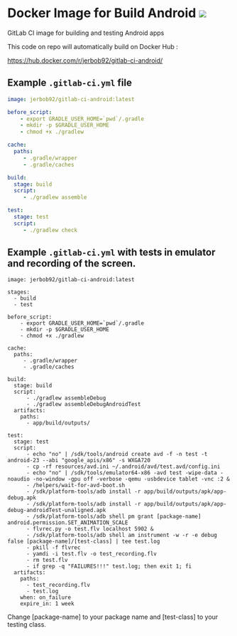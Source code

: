 # Docker Image for Build Android [![](https://images.microbadger.com/badges/image/jerbob92/gitlab-ci-android.svg)](https://microbadger.com/images/jerbob92/gitlab-ci-android "Get your own image badge on microbadger.com")

GitLab CI image for building and testing Android apps

This code on repo will automatically build on Docker Hub : 

https://hub.docker.com/r/jerbob92/gitlab-ci-android/

## Example `.gitlab-ci.yml` file
```yml
image: jerbob92/gitlab-ci-android:latest

before_script:
    - export GRADLE_USER_HOME=`pwd`/.gradle
    - mkdir -p $GRADLE_USER_HOME
    - chmod +x ./gradlew

cache:
  paths:
     - .gradle/wrapper
     - .gradle/caches

build:
  stage: build
  script:
     - ./gradlew assemble

test:
  stage: test
  script:
     - ./gradlew check

```

## Example `.gitlab-ci.yml` with tests in emulator and recording of the screen.

```
image: jerbob92/gitlab-ci-android:latest

stages:
  - build
  - test

before_script:
    - export GRADLE_USER_HOME=`pwd`/.gradle
    - mkdir -p $GRADLE_USER_HOME
    - chmod +x ./gradlew

cache:
  paths:
     - .gradle/wrapper
     - .gradle/caches

build:
  stage: build
  script:
      - ./gradlew assembleDebug
      - ./gradlew assembleDebugAndroidTest
  artifacts:
    paths:
      - app/build/outputs/

test:
  stage: test
  script:
      - echo "no" | /sdk/tools/android create avd -f -n test -t android-23 --abi "google_apis/x86" -s WXGA720
      - cp -rf resources/avd.ini ~/.android/avd/test.avd/config.ini
      - echo "no" | /sdk/tools/emulator64-x86 -avd test -wipe-data -noaudio -no-window -gpu off -verbose -qemu -usbdevice tablet -vnc :2 &
      - /helpers/wait-for-avd-boot.sh
      - /sdk/platform-tools/adb install -r app/build/outputs/apk/app-debug.apk
      - /sdk/platform-tools/adb install -r app/build/outputs/apk/app-debug-androidTest-unaligned.apk
      - /sdk/platform-tools/adb shell pm grant [package-name] android.permission.SET_ANIMATION_SCALE
      - flvrec.py -o test.flv localhost 5902 &
      - /sdk/platform-tools/adb shell am instrument -w -r -e debug false [package-name]/[test-class] | tee test.log
      - pkill -f flvrec
      - yamdi -i test.flv -o test_recording.flv
      - rm test.flv
      - if grep -q "FAILURES!!!" test.log; then exit 1; fi
  artifacts:
    paths:
      - test_recording.flv
      - test.log
    when: on_failure
    expire_in: 1 week

```

Change [package-name] to your package name and [test-class] to your testing class.
